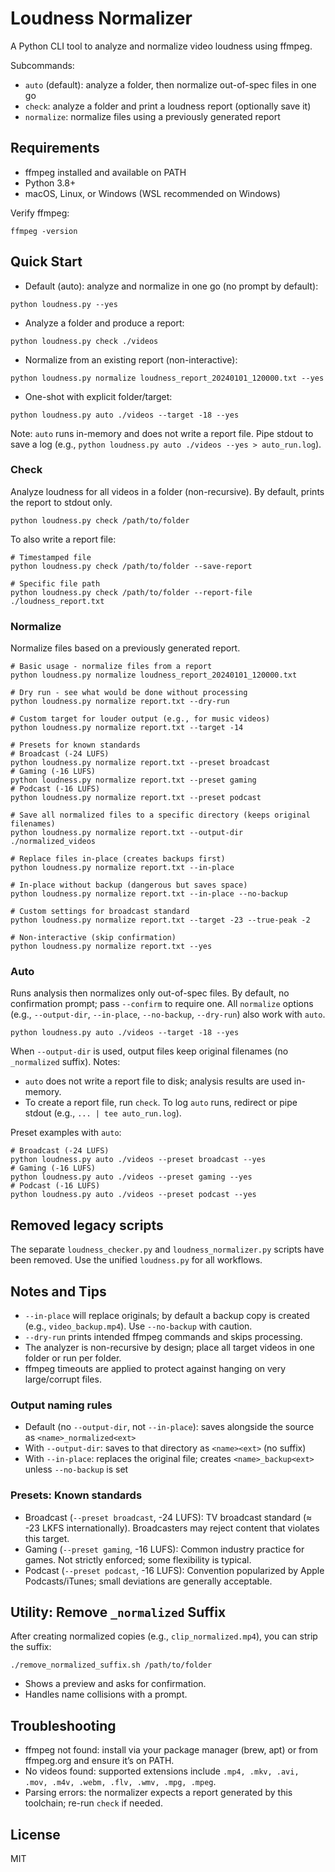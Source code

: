 # Loudness Normalizer

A Python CLI tool to analyze and normalize video loudness using ffmpeg.

Subcommands:
- `auto` (default): analyze a folder, then normalize out-of-spec files in one go
- `check`: analyze a folder and print a loudness report (optionally save it)
- `normalize`: normalize files using a previously generated report

## Requirements
- ffmpeg installed and available on PATH
- Python 3.8+
- macOS, Linux, or Windows (WSL recommended on Windows)

Verify ffmpeg:
```
ffmpeg -version
```

## Quick Start
- Default (auto): analyze and normalize in one go (no prompt by default):
```
python loudness.py --yes
```
- Analyze a folder and produce a report:
```
python loudness.py check ./videos
```
- Normalize from an existing report (non-interactive):
```
python loudness.py normalize loudness_report_20240101_120000.txt --yes
```
- One-shot with explicit folder/target:
```
python loudness.py auto ./videos --target -18 --yes
```
Note: `auto` runs in-memory and does not write a report file. Pipe stdout to save a log (e.g., `python loudness.py auto ./videos --yes > auto_run.log`).

### Check
Analyze loudness for all videos in a folder (non-recursive). By default, prints the report to stdout only.
```
python loudness.py check /path/to/folder
```
To also write a report file:
```
# Timestamped file
python loudness.py check /path/to/folder --save-report

# Specific file path
python loudness.py check /path/to/folder --report-file ./loudness_report.txt
```

### Normalize
Normalize files based on a previously generated report.
```
# Basic usage - normalize files from a report
python loudness.py normalize loudness_report_20240101_120000.txt

# Dry run - see what would be done without processing
python loudness.py normalize report.txt --dry-run

# Custom target for louder output (e.g., for music videos)
python loudness.py normalize report.txt --target -14

# Presets for known standards
# Broadcast (-24 LUFS)
python loudness.py normalize report.txt --preset broadcast
# Gaming (-16 LUFS)
python loudness.py normalize report.txt --preset gaming
# Podcast (-16 LUFS)
python loudness.py normalize report.txt --preset podcast

# Save all normalized files to a specific directory (keeps original filenames)
python loudness.py normalize report.txt --output-dir ./normalized_videos

# Replace files in-place (creates backups first)
python loudness.py normalize report.txt --in-place

# In-place without backup (dangerous but saves space)
python loudness.py normalize report.txt --in-place --no-backup

# Custom settings for broadcast standard
python loudness.py normalize report.txt --target -23 --true-peak -2

# Non-interactive (skip confirmation)
python loudness.py normalize report.txt --yes
```

### Auto
Runs analysis then normalizes only out-of-spec files. By default, no confirmation prompt; pass `--confirm` to require one. All `normalize` options (e.g., `--output-dir`, `--in-place`, `--no-backup`, `--dry-run`) also work with `auto`.
```
python loudness.py auto ./videos --target -18 --yes
```
When `--output-dir` is used, output files keep original filenames (no `_normalized` suffix).
Notes:
- `auto` does not write a report file to disk; analysis results are used in-memory.
- To create a report file, run `check`. To log `auto` runs, redirect or pipe stdout (e.g., `... | tee auto_run.log`).

Preset examples with `auto`:
```
# Broadcast (-24 LUFS)
python loudness.py auto ./videos --preset broadcast --yes
# Gaming (-16 LUFS)
python loudness.py auto ./videos --preset gaming --yes
# Podcast (-16 LUFS)
python loudness.py auto ./videos --preset podcast --yes
```

## Removed legacy scripts
The separate `loudness_checker.py` and `loudness_normalizer.py` scripts have been removed. Use the unified `loudness.py` for all workflows.

## Notes and Tips
- `--in-place` will replace originals; by default a backup copy is created (e.g., `video_backup.mp4`). Use `--no-backup` with caution.
- `--dry-run` prints intended ffmpeg commands and skips processing.
- The analyzer is non-recursive by design; place all target videos in one folder or run per folder.
- ffmpeg timeouts are applied to protect against hanging on very large/corrupt files.

### Output naming rules
- Default (no `--output-dir`, not `--in-place`): saves alongside the source as `<name>_normalized<ext>`
- With `--output-dir`: saves to that directory as `<name><ext>` (no suffix)
- With `--in-place`: replaces the original file; creates `<name>_backup<ext>` unless `--no-backup` is set

### Presets: Known standards
- Broadcast (`--preset broadcast`, -24 LUFS): TV broadcast standard (≈ -23 LKFS internationally). Broadcasters may reject content that violates this target.
- Gaming (`--preset gaming`, -16 LUFS): Common industry practice for games. Not strictly enforced; some flexibility is typical.
- Podcast (`--preset podcast`, -16 LUFS): Convention popularized by Apple Podcasts/iTunes; small deviations are generally acceptable.

## Utility: Remove `_normalized` Suffix
After creating normalized copies (e.g., `clip_normalized.mp4`), you can strip the suffix:
```
./remove_normalized_suffix.sh /path/to/folder
```
- Shows a preview and asks for confirmation.
- Handles name collisions with a prompt.

## Troubleshooting
- ffmpeg not found: install via your package manager (brew, apt) or from ffmpeg.org and ensure it’s on PATH.
- No videos found: supported extensions include `.mp4, .mkv, .avi, .mov, .m4v, .webm, .flv, .wmv, .mpg, .mpeg`.
- Parsing errors: the normalizer expects a report generated by this toolchain; re-run `check` if needed.

## License
MIT
